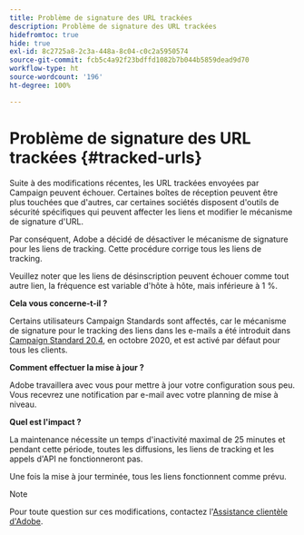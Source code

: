 ```yaml
---
title: Problème de signature des URL trackées
description: Problème de signature des URL trackées
hidefromtoc: true
hide: true
exl-id: 8c2725a8-2c3a-448a-8c04-c0c2a5950574
source-git-commit: fcb5c4a92f23bdffd1082b7b044b5859dead9d70
workflow-type: ht
source-wordcount: '196'
ht-degree: 100%

---
```


# Problème de signature des URL trackées {#tracked-urls}

Suite à des modifications récentes, les URL trackées envoyées par Campaign peuvent échouer. Certaines boîtes de réception peuvent être plus touchées que d&#39;autres, car certaines sociétés disposent d&#39;outils de sécurité spécifiques qui peuvent affecter les liens et modifier le mécanisme de signature d&#39;URL.

Par conséquent, Adobe a décidé de désactiver le mécanisme de signature pour les liens de tracking. Cette procédure corrige tous les liens de tracking.

Veuillez noter que les liens de désinscription peuvent échouer comme tout autre lien, la fréquence est variable d&#39;hôte à hôte, mais inférieure à 1 %.

**Cela vous concerne-t-il ?**

Certains utilisateurs Campaign Standards sont affectés, car le mécanisme de signature pour le tracking des liens dans les e-mails a été introduit dans [Campaign Standard 20.4](release-notes-2020.md#release-20-4---october-2020), en octobre 2020, et est activé par défaut pour tous les clients.

**Comment effectuer la mise à jour ?**

Adobe travaillera avec vous pour mettre à jour votre configuration sous peu. Vous recevrez une notification par e-mail avec votre planning de mise à niveau.

**Quel est l&#39;impact ?**

La maintenance nécessite un temps d&#39;inactivité maximal de 25 minutes et pendant cette période, toutes les diffusions, les liens de tracking et les appels d&#39;API ne fonctionneront pas.

Une fois la mise à jour terminée, tous les liens fonctionnent comme prévu.

>[!NOTE]
>
>Pour toute question sur ces modifications, contactez l&#39;[Assistance clientèle d&#39;Adobe](https://helpx.adobe.com/fr/enterprise/admin-guide.html/enterprise/using/support-for-experience-cloud.ug.html).
>
